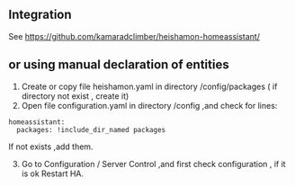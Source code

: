 ## Integration

See https://github.com/kamaradclimber/heishamon-homeassistant/


## or using manual declaration of entities

1. Create or copy file heishamon.yaml in directory /config/packages ( if directory not exist , create it)
2. Open file configuration.yaml in directory /config ,and check for lines:

```
homeassistant:
  packages: !include_dir_named packages
```
If not exists ,add them.

3. Go to Configuration / Server Control ,and first check configuration , if it is ok Restart HA.

